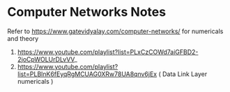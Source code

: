 # Computer Networks Notes 

Refer to https://www.gatevidyalay.com/computer-networks/ for numericals and theory
1. https://www.youtube.com/playlist?list=PLxCzCOWd7aiGFBD2-2joCpWOLUrDLvVV_
2. https://www.youtube.com/playlist?list=PLBlnK6fEyqRgMCUAG0XRw78UA8qnv6jEx ( Data Link Layer numericals ) 

